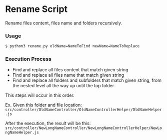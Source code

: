 # Rename Script

Rename files content, files name and folders recursively.

### Usage

```bash
$ python3 rename.py oldName=NameToFind newName=NameToReplace
```

### Execution Process

- Find and replace all files content that match given string
- Find and replace all files name that match given string
- Find and replace all folders and subfolders that match given string, from the nested level all the way up until the top folder

This steps will occur in this order.

Ex.
Given this folder and file location:
`src/controller/OldNameController/OldNameControllerHelper/OldNameHelper.js`

After the execution, the result will be this:
`src/controller/NewLongNameController/NewLongNameControllerHelper/NewLongNameHelper.js`
